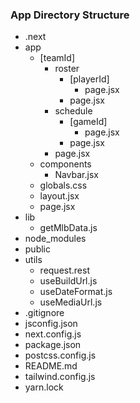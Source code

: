### App Directory Structure

- .next
- app
  - [teamId]
    - roster
      - [playerId]
        - page.jsx
      - page.jsx
    - schedule
      - [gameId]
        - page.jsx
      - page.jsx
    - page.jsx
  - components
    - Navbar.jsx
  - globals.css
  - layout.jsx
  - page.jsx
- lib
  - getMlbData.js
- node_modules
- public
- utils
  - request.rest
  - useBuildUrl.js
  - useDateFormat.js
  - useMediaUrl.js
- .gitignore
- jsconfig.json
- next.config.js
- package.json
- postcss.config.js
- README.md
- tailwind.config.js
- yarn.lock